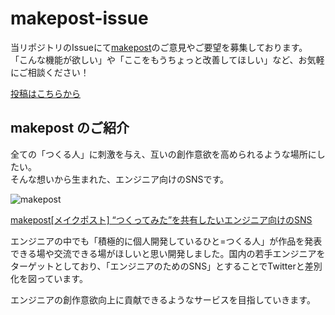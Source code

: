 # makepost-issue

当リポジトリのIssueにて[makepost](https://www.makepost.net/)のご意見やご要望を募集しております。  
「こんな機能が欲しい」や「ここをもうちょっと改善してほしい」など、お気軽にご相談ください！

[投稿はこちらから](https://github.com/kokushin/makepost-issue/issues/new)

## makepost のご紹介

全ての「つくる人」に刺激を与え、互いの創作意欲を高められるような場所にしたい。  
そんな想いから生まれた、エンジニア向けのSNSです。

![makepost](https://www.makepost.net/uploads/project/image/3/bbb9699b-0d1e-4fb8-8012-a0ac1000b80e.png)

[makepost[メイクポスト] “つくってみた”を共有したいエンジニア向けのSNS](https://www.makepost.net/)

エンジニアの中でも「積極的に個人開発しているひと=つくる人」が作品を発表できる場や交流できる場がほしいと思い開発しました。国内の若手エンジニアをターゲットとしており、「エンジニアのためのSNS」とすることでTwitterと差別化を図っています。

エンジニアの創作意欲向上に貢献できるようなサービスを目指していきます。
